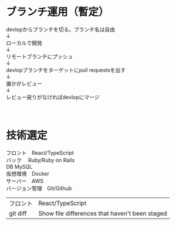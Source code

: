# ブランチ運用（暫定）

devlopからブランチを切る。ブランチ名は自由<br>
↓<br>
ローカルで開発<br>
↓<br>
リモートブランチにプッシュ<br>
↓<br>
devlopブランチをターゲットにpull requestsを出す<br>
↓<br>
誰かがレビュー<br>
↓<br>
レビュー戻りがなければdevlopにマージ<br>
<br>
<br>

# 技術選定
フロント　React/TypeScript<br>
バック　 Ruby/Ruby on Rails<br>
DB MySQL<br>
仮想環境　Docker<br>
サーバー　AWS<br>
バージョン管理　Git/Github<br>

|  |  |
| --- | --- |
| フロント | React/TypeScript |
| git diff | Show file differences that haven't been staged |
